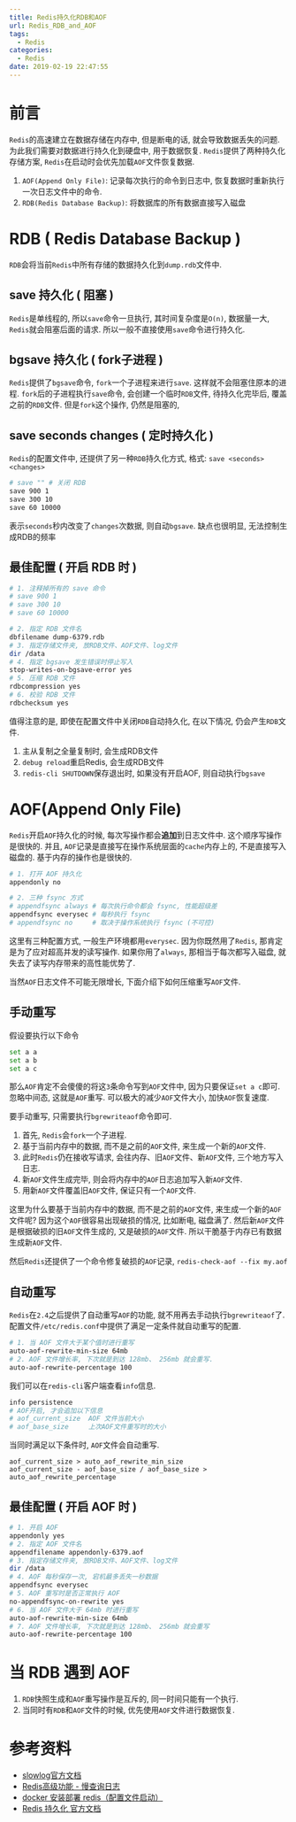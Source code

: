 ```yaml
---
title: Redis持久化RDB和AOF
url: Redis_RDB_and_AOF
tags:
  - Redis
categories:
  - Redis
date: 2019-02-19 22:47:55
---
```


# 前言
`Redis`的高速建立在数据存储在内存中, 但是断电的话, 就会导致数据丢失的问题.
为此我们需要对数据进行持久化到硬盘中, 用于数据恢复.
`Redis`提供了两种持久化存储方案, `Redis`在启动时会优先加载`AOF`文件恢复数据.
1. `AOF(Append Only File)`: 记录每次执行的命令到日志中, 恢复数据时重新执行一次日志文件中的命令.
2. `RDB(Redis Database Backup)`: 将数据库的所有数据直接写入磁盘

<!-- more -->

# RDB ( Redis Database Backup )
`RDB`会将当前`Redis`中所有存储的数据持久化到`dump.rdb`文件中.

## save 持久化 ( 阻塞 )
`Redis`是单线程的, 所以`save`命令一旦执行, 其时间复杂度是`O(n)`, 数据量一大, `Redis`就会阻塞后面的请求.
所以一般不直接使用`save`命令进行持久化.

## bgsave 持久化 ( fork子进程 )
`Redis`提供了`bgsave`命令, `fork`一个子进程来进行`save`. 这样就不会阻塞住原本的进程.
`fork`后的子进程执行`save`命令, 会创建一个临时`RDB`文件, 待持久化完毕后, 覆盖之前的`RDB`文件.
但是`fork`这个操作, 仍然是阻塞的, 

## save seconds changes ( 定时持久化 )
`Redis`的配置文件中, 还提供了另一种`RDB`持久化方式, 格式: `save <seconds> <changes>`
```bash
# save "" # 关闭 RDB
save 900 1
save 300 10
save 60 10000
```
表示`seconds`秒内改变了`changes`次数据, 则自动`bgsave`.
缺点也很明显, 无法控制生成RDB的频率

## 最佳配置 ( 开启 RDB 时 )
```bash
# 1. 注释掉所有的 save 命令
# save 900 1
# save 300 10
# save 60 10000

# 2. 指定 RDB 文件名
dbfilename dump-6379.rdb
# 3. 指定存储文件夹, 放RDB文件、AOF文件、log文件
dir /data
# 4. 指定 bgsave 发生错误时停止写入
stop-writes-on-bgsave-error yes 
# 5. 压缩 RDB 文件
rdbcompression yes
# 6. 校验 RDB 文件
rdbchecksum yes
```
值得注意的是, 即使在配置文件中关闭`RDB`自动持久化, 在以下情况, 仍会产生`RDB`文件.
1. 主从复制之全量复制时, 会生成RDB文件
2. `debug reload`重启Redis, 会生成RDB文件
3. `redis-cli SHUTDOWN`保存退出时, 如果没有开启AOF, 则自动执行`bgsave`

# AOF(Append Only File)
`Redis`开启`AOF`持久化的时候, 每次写操作都会**追加**到日志文件中. 这个顺序写操作是很快的.
并且, `AOF`记录是直接写在操作系统层面的`cache`内存上的, 不是直接写入磁盘的. 基于内存的操作也是很快的.
```bash
# 1. 打开 AOF 持久化
appendonly no

# 2. 三种 fsync 方式
# appendfsync always # 每次执行命令都会 fsync, 性能超级差
appendfsync everysec # 每秒执行 fsync
# appendfsync no     # 取决于操作系统执行 fsync (不可控)
```
这里有三种配置方式, 一般生产环境都用`everysec`.
因为你既然用了`Redis`, 那肯定是为了应对超高并发的读写操作. 如果你用了`always`, 那相当于每次都写入磁盘, 就失去了读写内存带来的高性能优势了.

当然`AOF`日志文件不可能无限增长, 下面介绍下如何压缩重写`AOF`文件.

## 手动重写
假设要执行以下命令
```bash
set a a
set a b
set a c
```
那么`AOF`肯定不会傻傻的将这`3`条命令写到`AOF`文件中, 因为只要保证`set a c`即可.
忽略中间态, 这就是`AOF`重写.
可以极大的减少`AOF`文件大小, 加快`AOF`恢复速度.

要手动重写, 只需要执行`bgrewriteaof`命令即可.
1. 首先, `Redis`会`fork`一个子进程.
2. 基于当前内存中的数据, 而不是之前的`AOF`文件, 来生成一个新的`AOF`文件.
3. 此时`Redis`仍在接收写请求, 会往内存、旧`AOF`文件、新`AOF`文件, 三个地方写入日志.
4. 新`AOF`文件生成完毕, 则会将内存中的`AOF`日志追加写入新`AOF`文件.
5. 用新`AOF`文件覆盖旧`AOF`文件, 保证只有一个`AOF`文件.

这里为什么要基于当前内存中的数据, 而不是之前的`AOF`文件, 来生成一个新的`AOF`文件呢?
因为这个`AOF`很容易出现破损的情况, 比如断电, 磁盘满了.
然后新`AOF`文件是根据破损的旧`AOF`文件生成的, 又是破损的`AOF`文件.
所以干脆基于内存已有数据生成新`AOF`文件.

然后`Redis`还提供了一个命令修复破损的`AOF`记录, `redis-check-aof --fix my.aof`

## 自动重写
`Redis`在`2.4`之后提供了自动重写`AOF`的功能, 就不用再去手动执行`bgrewriteaof`了.
配置文件`/etc/redis.conf`中提供了满足一定条件就自动重写的配置.
```bash
# 1. 当 AOF 文件大于某个值时进行重写
auto-aof-rewrite-min-size 64mb
# 2. AOF 文件增长率, 下次就是到达 128mb、 256mb 就会重写.
auto-aof-rewrite-percentage 100 
```

我们可以在`redis-cli`客户端查看`info`信息.
```bash
info persistence
# AOF开启, 才会追加以下信息
# aof_current_size  AOF 文件当前大小
# aof_base_size     上次AOF文件重写时的大小
```

当同时满足以下条件时, `AOF`文件会自动重写.
```text
aof_current_size > auto_aof_rewrite_min_size
aof_current_size - aof_base_size / aof_base_size > auto_aof_rewrite_percentage
```

## 最佳配置 ( 开启 AOF 时 )
```bash
# 1. 开启 AOF
appendonly yes
# 2. 指定 AOF 文件名
appendfilename appendonly-6379.aof
# 3. 指定存储文件夹, 放RDB文件、AOF文件、log文件
dir /data
# 4. AOF 每秒保存一次, 宕机最多丢失一秒数据
appendfsync everysec
# 5. AOF 重写时是否正常执行 AOF
no-appendfsync-on-rewrite yes
# 6. 当 AOF 文件大于 64mb 时进行重写
auto-aof-rewrite-min-size 64mb
# 7. AOF 文件增长率, 下次就是到达 128mb、 256mb 就会重写
auto-aof-rewrite-percentage 100
```

# 当 RDB 遇到 AOF
1. `RDB`快照生成和`AOF`重写操作是互斥的, 同一时间只能有一个执行.
2. 当同时有`RDB`和`AOF`文件的时候, 优先使用`AOF`文件进行数据恢复.

# 参考资料
- [slowlog官方文档](https://redis.io/commands/slowlog)
- [Redis高级功能 - 慢查询日志](https://segmentfault.com/a/1190000009915519)
- [docker 安装部署 redis（配置文件启动）](https://segmentfault.com/a/1190000014091287)
- [Redis 持久化 官方文档](http://redis.cn/topics/persistence.html)
